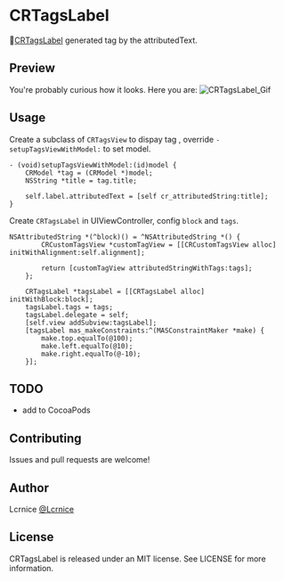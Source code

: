 # CRTagsLabel

📌[CRTagsLabel](https://github.com/Lcrnice/CRTagsLabel) generated tag by the attributedText.  

## Preview
You're probably curious how it looks. Here you are:
![CRTagsLabel_Gif](http://ww1.sinaimg.cn/large/006y8lVajw1f9pqam7eqjg30aa0ic1kx.gif)

## Usage  

Create a subclass of `CRTagsView` to dispay tag , override `-setupTagsViewWithModel:` to set model.  
```obj-c
- (void)setupTagsViewWithModel:(id)model {
    CRModel *tag = (CRModel *)model;
    NSString *title = tag.title;
    
    self.label.attributedText = [self cr_attributedString:title];
}
```

Create `CRTagsLabel` in UIViewController, config `block` and `tags`.
```obj-c
NSAttributedString *(^block)() = ^NSAttributedString *() {
        CRCustomTagsView *customTagView = [[CRCustomTagsView alloc] initWithAlignment:self.alignment];
        
        return [customTagView attributedStringWithTags:tags];
    };
    
    CRTagsLabel *tagsLabel = [[CRTagsLabel alloc] initWithBlock:block];
    tagsLabel.tags = tags;
    tagsLabel.delegate = self;
    [self.view addSubview:tagsLabel];
    [tagsLabel mas_makeConstraints:^(MASConstraintMaker *make) {
        make.top.equalTo(@100);
        make.left.equalTo(@10);
        make.right.equalTo(@-10);
    }];
```

## TODO
* add to CocoaPods

## Contributing

Issues and pull requests are welcome!

## Author

Lcrnice [@Lcrnice](https://twitter.com/Lcrnice)

## License

CRTagsLabel is released under an MIT license. See LICENSE for more information.
